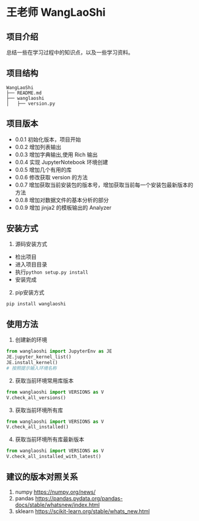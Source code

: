 # 王老师 WangLaoShi

## 项目介绍

总结一些在学习过程中的知识点，以及一些学习资料。

## 项目结构

```
WangLaoShi
├── README.md
├── wanglaoshi
│   ├── version.py
```

## 项目版本

- 0.0.1 初始化版本，项目开始
- 0.0.2 增加列表输出
- 0.0.3 增加字典输出,使用 Rich 输出
- 0.0.4 实现 JupyterNotebook 环境创建
- 0.0.5 增加几个有用的库
- 0.0.6 修改获取 version 的方法
- 0.0.7 增加获取当前安装包的版本号，增加获取当前每一个安装包最新版本的方法
- 0.0.8 增加对数据文件的基本分析的部分
- 0.0.9 增加 jinja2 的模板输出的 Analyzer

## 安装方式

1. 源码安装方式

* 检出项目
* 进入项目目录
* 执行`python setup.py install`
* 安装完成

2. pip安装方式

```shell
pip install wanglaoshi
```

## 使用方法

1. 创建新的环境
    
```python
from wanglaoshi import JupyterEnv as JE
JE.jupyter_kernel_list()
JE.install_kernel()
# 按照提示输入环境名称
```
2. 获取当前环境常用库版本
    
```python
from wanglaoshi import VERSIONS as V
V.check_all_versions()
```
3. 获取当前环境所有库
```python
from wanglaoshi import VERSIONS as V
V.check_all_installed()
```
4. 获取当前环境所有库最新版本
```python
from wanglaoshi import VERSIONS as V
V.check_all_installed_with_latest()
```

## 建议的版本对照关系

1. numpy https://numpy.org/news/
2. pandas https://pandas.pydata.org/pandas-docs/stable/whatsnew/index.html
3. sklearn https://scikit-learn.org/stable/whats_new.html